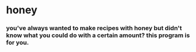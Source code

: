 # honey
### you've always wanted to make recipes with honey but didn't know what you could do with a certain amount? this program is for you.
